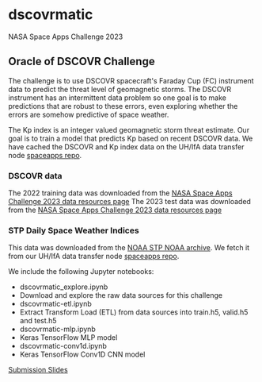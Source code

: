 # dscovrmatic
NASA Space Apps Challenge 2023 
## Oracle of DSCOVR Challenge

The challenge is to use DSCOVR spacecraft's Faraday Cup (FC) instrument data to predict the threat level of geomagnetic storms.
The DSCOVR instrument has an intermittent data problem so one goal is to make predictions that are robust to these errors, 
even exploring whether the errors are somehow predictive of space weather.

The Kp index is an integer valued geomagnetic storm threat estimate. Our goal is to train a model that predicts Kp based on recent DSCOVR data.
We have cached the DSCOVR and Kp index data on the UH/IfA data transfer node [spaceapps repo](http://dtn-itc.ifa.hawaii.edu/spaceapps).

### DSCOVR data
The 2022 training data was downloaded from the [NASA Space Apps Challenge 2023 data resources page](https://opensource.gsfc.nasa.gov/spaceappschallenge/dsc_fc_summed_spectra_2022_v01.zip)
The 2023 test data was downloaded from the [NASA Space Apps Challenge 2023 data resources page](https://opensource.gsfc.nasa.gov/spaceappschallenge/dsc_fc_summed_spectra_2023_v01.zip)

### STP Daily Space Weather Indices
This data was downloaded from the [NOAA STP NOAA archive](ftp://ftp.ngdc.noaa.gov/STP/swpc_products/daily_reports/space_weather_indices).
We fetch it from our UH/IfA data transfer node [spaceapps repo](http://dtn-itc.ifa.hawaii/spaceapps).

We include the following Jupyter notebooks:
* dscovrmatic_explore.ipynb
*    Download and explore the raw data sources for this challenge
* dscovrmatic-etl.ipynb
*    Extract Transform Load (ETL) from data sources into train.h5, valid.h5 and test.h5
* dscovrmatic-mlp.ipynb
*    Keras TensorFlow MLP model
* dscovrmatic-conv1d.ipynb
*    Keras TensorFlow Conv1D CNN model

[Submission Slides](https://docs.google.com/presentation/d/e/2PACX-1vTZPeZbcVUSYIbZtWtcy5im35P7uL5MbLCeqCabnxSnc6hiag_0qkqB7XIkTCkl8RBxpL74s2GfDFxh/pub?start=false&loop=false&delayms=3000)
